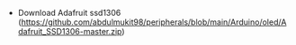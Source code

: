 * Download Adafruit ssd1306 (https://github.com/abdulmukit98/peripherals/blob/main/Arduino/oled/Adafruit_SSD1306-master.zip)
